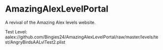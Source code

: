 # AmazingAlexLevelPortal
A revival of the Amazing Alex levels website.

Test Level: aalex://github.com/Bingies24/AmazingAlexLevelPortal/raw/master/levels/test/AngryBirdsAALvlTest2.plist

